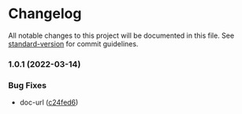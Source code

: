 # Changelog

All notable changes to this project will be documented in this file. See [standard-version](https://github.com/conventional-changelog/standard-version) for commit guidelines.

### 1.0.1 (2022-03-14)


### Bug Fixes

* doc-url ([c24fed6](https://github.com/mdornseif/datastore-helpers/commit/c24fed62e9baf91873366402d41a10c542508a6f))
